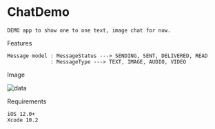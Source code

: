 # ChatDemo
    DEMO app to show one to one text, image chat for now.

Features

    Message model : MessageStatus ---> SENDING, SENT, DELIVERED, READ
                  : MessageType ---> TEXT, IMAGE, AUDIO, VIDEO 

Image

![data](https://user-images.githubusercontent.com/50024502/58366495-bf679c00-7ef0-11e9-80fc-a6310fd4be62.png)


Requirements

    iOS 12.0+
    Xcode 10.2
